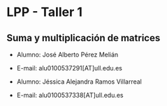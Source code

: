 LPP - Taller 1
==============

Suma y multiplicación de matrices
---------------------------------

* Alumno: José Alberto Pérez Melián
* E-mail: alu0100537291[AT]ull.edu.es

* Alumno: Jéssica Alejandra Ramos Villarreal
* E-mail: alu0100537338[AT]ull.edu.es